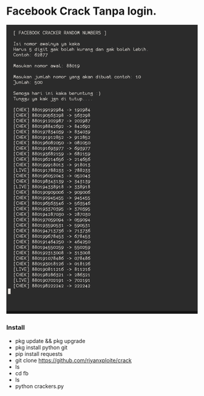 # Facebook Crack Tanpa login.

![img](ss.png)

### Install
* pkg update && pkg upgrade
* pkg install python git
* pip install requests
* git clone https://github.com/riyanxploite/crack
* ls
* cd fb
* ls
* python crackers.py
